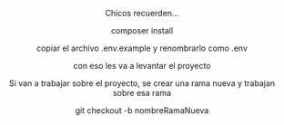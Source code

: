 <p align="center">Chicos recuerden...</p>
<p align="center">composer install</p>
<p align="center">copiar el archivo .env.example y renombrarlo como .env</p>
<p align="center">con eso les va a levantar el proyecto</p>
<p align="center"></p>
<p align="center">Si van a trabajar sobre el proyecto, se crear una rama nueva y trabajan sobre esa rama</p>

<p align="center">git checkout -b nombreRamaNueva</p>
